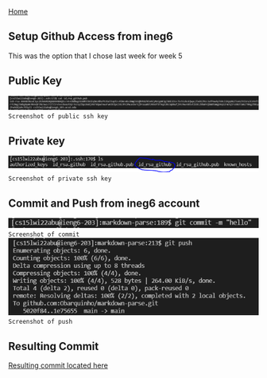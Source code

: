 [Home](https://obarquinho.github.io/cse-15l-lab-reports/)
## Setup Github Access from ineg6
This was the option that I chose last week for week 5

## Public Key
![image](report3-publicssh.PNG)<br/>
`Screenshot of public ssh key`

## Private key
![image](report3-privatessh.PNG)<br/>
`Screenshot of private ssh key`

## Commit and Push from ineg6 account
![image](report3-commit.PNG)<br/>
`Screenshot of commit`<br/>
![image](report3-push.PNG)<br/>
`Screenshot of push`

## Resulting Commit
[Resulting commit located here](https://github.com/Obarquinho/markdown-parse/commit/e2c353f1073ffff59b26af14c13b29e61f733945)
